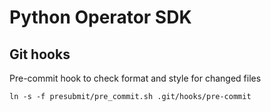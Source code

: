 # Python Operator SDK

## Git hooks
Pre-commit hook to check format and style for changed files
```
ln -s -f presubmit/pre_commit.sh .git/hooks/pre-commit
```
